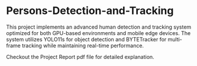 # Persons-Detection-and-Tracking
This project implements an advanced human detection and tracking system optimized for both GPU-based environments and mobile edge devices. The system utilizes YOLO11s for object detection and BYTETracker for multi-frame tracking while maintaining real-time performance.

Checkout the Project Report pdf file for detailed explanation. 
